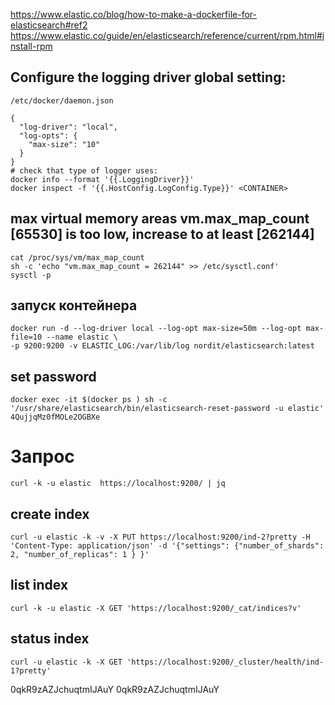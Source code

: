 https://www.elastic.co/blog/how-to-make-a-dockerfile-for-elasticsearch#ref2
https://www.elastic.co/guide/en/elasticsearch/reference/current/rpm.html#install-rpm


## Configure the logging driver  global setting:
```
/etc/docker/daemon.json

{
  "log-driver": "local",
  "log-opts": {
    "max-size": "10"
  }
}
# check that type of logger uses:
docker info --format '{{.LoggingDriver}}'
docker inspect -f '{{.HostConfig.LogConfig.Type}}' <CONTAINER>
```


## max virtual memory areas vm.max_map_count [65530] is too low, increase to at least [262144]
```
cat /proc/sys/vm/max_map_count
sh -c 'echo "vm.max_map_count = 262144" >> /etc/sysctl.conf'
sysctl -p

```

## запуск контейнера
```
docker run -d --log-driver local --log-opt max-size=50m --log-opt max-file=10 --name elastic \
-p 9200:9200 -v ELASTIC_LOG:/var/lib/log nordit/elasticsearch:latest

```


## set password 
```
docker exec -it $(docker ps ) sh -c '/usr/share/elasticsearch/bin/elasticsearch-reset-password -u elastic'
4QujjqMz0fMOLe2OGBXe
```


# Запрос
```
curl -k -u elastic  https://localhost:9200/ | jq
```
## create index
```
curl -u elastic -k -v -X PUT https://localhost:9200/ind-2?pretty -H 'Content-Type: application/json' -d '{"settings": {"number_of_shards": 2, "number_of_replicas": 1 } }'
```

## list index
```
curl -k -u elastic -X GET 'https://localhost:9200/_cat/indices?v'
```

## status index
```
curl -u elastic -k -X GET 'https://localhost:9200/_cluster/health/ind-1?pretty'
```


0qkR9zAZJchuqtmIJAuY
0qkR9zAZJchuqtmIJAuY